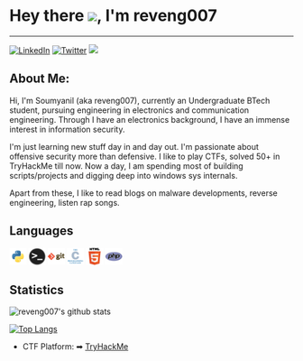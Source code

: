 # Hey there <img src="https://media.giphy.com/media/hvRJCLFzcasrR4ia7z/giphy.gif" width="25px">, I'm reveng007
-------------------------------------------------------------------------------------------------------------------

<a href="https://www.linkedin.com/in/soumyanil-biswas/" target="_blank"><img src="https://img.shields.io/badge/LinkedIn-%230077B5.svg?&style=flat-square&logo=linkedin&logoColor=white" alt="LinkedIn"></a>
<a href="https://twitter.com/soumyani1" target="_blank"><img src="https://img.shields.io/badge/-Twitter-1ca0f1?style=flat-square&labelColor=1ca0f1&logo=twitter&logoColor=white" alt="Twitter"></a>
<a href="https://soumyani1.medium.com/"><img src="https://img.shields.io/badge/Medium-12100E?style=for-the-badge&logo=medium&logoColor=white" /></a>

## About Me:

Hi, I'm Soumyanil (aka reveng007), currently an Undergraduate BTech student, pursuing engineering in electronics and communication engineering. Through I have an electronics background, I have an immense interest in information security.

I'm just learning new stuff day in and day out. I'm passionate about offensive security more than defensive.
I like to play CTFs, solved 50+ in TryHackMe till now.
Now a day, I am spending most of building scripts/projects and digging deep into windows sys internals.

Apart from these, I like to read blogs on malware developments, reverse engineering, listen rap songs. 

## Languages
<code><img height="30" src="https://raw.githubusercontent.com/github/explore/80688e429a7d4ef2fca1e82350fe8e3517d3494d/topics/python/python.png"></code>
<code><img height="30" src="https://raw.githubusercontent.com/github/explore/80688e429a7d4ef2fca1e82350fe8e3517d3494d/topics/terminal/terminal.png"></code>
<code><img height="30" src="https://raw.githubusercontent.com/github/explore/80688e429a7d4ef2fca1e82350fe8e3517d3494d/topics/git/git.png"></code>
<code><img height="30" src="https://raw.githubusercontent.com/github/explore/80688e429a7d4ef2fca1e82350fe8e3517d3494d/topics/c/c.png"></code>
<code><img height="30" src="https://raw.githubusercontent.com/github/explore/80688e429a7d4ef2fca1e82350fe8e3517d3494d/topics/html/html.png"></code>
<code><img height="30" src="https://raw.githubusercontent.com/github/explore/80688e429a7d4ef2fca1e82350fe8e3517d3494d/topics/php/php.png"></code>

## Statistics
![reveng007's github stats](https://github-readme-stats.vercel.app/api?username=reveng007&show_icons=true&count_private=true&theme=chartreuse-dark)

[![Top Langs](https://github-readme-stats.vercel.app/api/top-langs/?username=reveng007&hide=html&theme=chartreuse-dark&layout=compact)](https://github.com/anuraghazra/github-readme-stats)

- CTF Platform: 
 ➡ [TryHackMe](https://tryhackme.com/p/SoumyanilBiswas)


<!--
**reveng007/reveng007** is a ✨ _special_ ✨ repository because its `README.md` (this file) appears on your GitHub profile.

Here are some ideas to get you started:

- 🔭 I’m currently working on ...
- 🌱 I’m currently learning ...
- 👯 I’m looking to collaborate on ...
- 🤔 I’m looking for help with ...
- 💬 Ask me about ...
- 📫 How to reach me: ...
- 😄 Pronouns: ...
- ⚡ Fun fact: ...
-->
